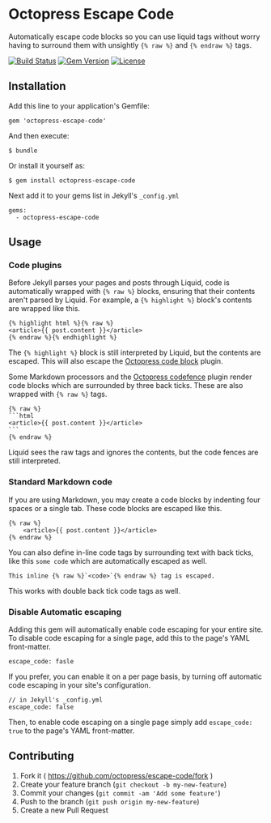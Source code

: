 # Octopress Escape Code

Automatically escape code blocks so you can use liquid tags
without worry having to surround them with unsightly `{% raw %}` and
`{% endraw %}` tags.

[![Build Status](https://travis-ci.org/octopress/escape-code.svg)](https://travis-ci.org/octopress/escape-code)
[![Gem Version](http://img.shields.io/gem/v/octopress-escape-code.svg)](https://rubygems.org/gems/octopress-escape-code)
[![License](http://img.shields.io/:license-mit-blue.svg)](http://octopress.mit-license.org)

## Installation

Add this line to your application's Gemfile:

    gem 'octopress-escape-code'

And then execute:

    $ bundle

Or install it yourself as:

    $ gem install octopress-escape-code

Next add it to your gems list in Jekyll's `_config.yml`

    gems:
      - octopress-escape-code

## Usage

### Code plugins

Before Jekyll parses your pages and posts through Liquid, code is automatically wrapped with `{% raw %}` blocks,
ensuring that their contents aren't parsed by Liquid. For example, a `{% highlight %}` block's contents are wrapped like this.

    {% highlight html %}{% raw %}
    <article>{{ post.content }}</article>
    {% endraw %}{% endhighlight %}

The `{% highlight %}` block is still interpreted by Liquid, but the contents are escaped. This will also escape the 
[Octopress code block](https://github.com/octopress/code-block) plugin.

Some Markdown processors and the [Octopress codefence](https://github.com/octopress/code-block) plugin render code blocks which are
surrounded by three back ticks. These are also wrapped with `{% raw %}` tags.

    {% raw %}
    ```html
    <article>{{ post.content }}</article>
    ```
    {% endraw %}

Liquid sees the raw tags and ignores the contents, but the code fences are still interpreted.

### Standard Markdown code

If you are using Markdown, you may create a code blocks by indenting four spaces or a single tab. These code blocks are escaped like this.

```
{% raw %}
    <article>{{ post.content }}</article>
{% endraw %}
```

You can also define in-line code tags by surrounding text with back ticks, like this ```some code``` which are automatically escaped as
well.

    This inline {% raw %}`<code>`{% endraw %} tag is escaped.

This works with double back tick code tags as well.

### Disable Automatic escaping

Adding this gem will automatically enable code escaping for your entire site. To disable code escaping for a single page, add this to the
page's YAML front-matter.

    escape_code: fasle

If you prefer, you can enable it on a per page basis, by turning off automatic code escaping in your site's configuration.

    // in Jekyll's _config.yml
    escape_code: false

Then, to enable code escaping on a single page simply add `escape_code: true` to the page's YAML front-matter.


## Contributing

1. Fork it ( https://github.com/octopress/escape-code/fork )
2. Create your feature branch (`git checkout -b my-new-feature`)
3. Commit your changes (`git commit -am 'Add some feature'`)
4. Push to the branch (`git push origin my-new-feature`)
5. Create a new Pull Request

